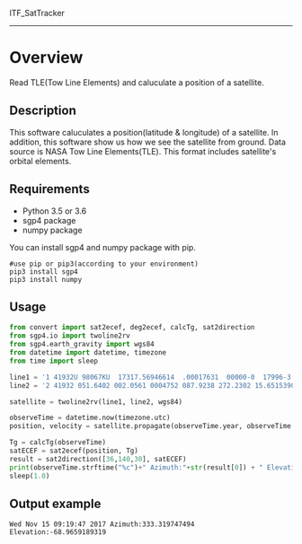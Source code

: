 ITF_SatTracker

---

# Overview
Read TLE(Tow Line Elements) and caluculate a position of a satellite.

## Description
This software caluculates a position(latitude & longitude) of a satellite. 
In addition, this software show us how we see the satellite from ground.
Data source is NASA Tow Line Elements(TLE). This format includes satellite's 
orbital elements. 

## Requirements
* Python 3.5 or 3.6
* sgp4 package
* numpy package

You can install sgp4 and numpy package with pip.
```
#use pip or pip3(according to your environment)
pip3 install sgp4
pip3 install numpy
```
## Usage
```python
from convert import sat2ecef, deg2ecef, calcTg, sat2direction
from sgp4.io import twoline2rv
from sgp4.earth_gravity import wgs84
from datetime import datetime, timezone
from time import sleep

line1 = '1 41932U 98067KU  17317.56946614  .00017631  00000-0  17996-3 0  9992'
line2 = '2 41932 051.6402 002.0561 0004752 087.9238 272.2302 15.65153909046886'

satellite = twoline2rv(line1, line2, wgs84)

observeTime = datetime.now(timezone.utc)
position, velocity = satellite.propagate(observeTime.year, observeTime.month, observeTime.date, observeTime.hour, observeTime.minute, observeTime.second)

Tg = calcTg(observeTime) 
satECEF = sat2ecef(position, Tg)
result = sat2direction([36,140,30], satECEF)
print(observeTime.strftime("%c")+" Azimuth:"+str(result[0]) + " Elevation:"+str(result[1]))
sleep(1.0)
```
## Output example
```
Wed Nov 15 09:19:47 2017 Azimuth:333.319747494 Elevation:-68.9659189319
```